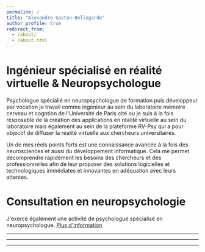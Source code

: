```yaml
---
permalink: /
title: "Alexandre Gaston-Bellegarde"
author_profile: true
redirect_from: 
  - /about/
  - /about.html
---
```



Ingénieur spécialisé en réalité virtuelle & Neuropsychologue
======

Psychologue spécialié en neuropsychologue de formation puis développeur par vocation je travail comme ingénieur au sein du laboratoire mémoire cerveau et cogntion de l'Université de Paris cité ou je suis à la fois resposable de la création des applications en réalité virtuelle au sein du laboratoire mais également au sein de la plateforme RV-Psy qui a pour objectif de diffuser la réalité virtuelle aux chercheurs universitaires.

Un de mes réels points forts est une connaissance avancée à la fois des neurosciences et aussi du développement informatique. Cela me permet decomprendre rapidement les besoins des chercheurs et des professionnelles afin de leur proposer des solutions logicielles et technologiques immédiates et innovantes en adéquation avec leurs attentes.

Consultation en neuropsychologie
======
J'exerce également une activité de psychologue spécialisé en neuropsychologue. [Plus d'information]()


------


------



------

